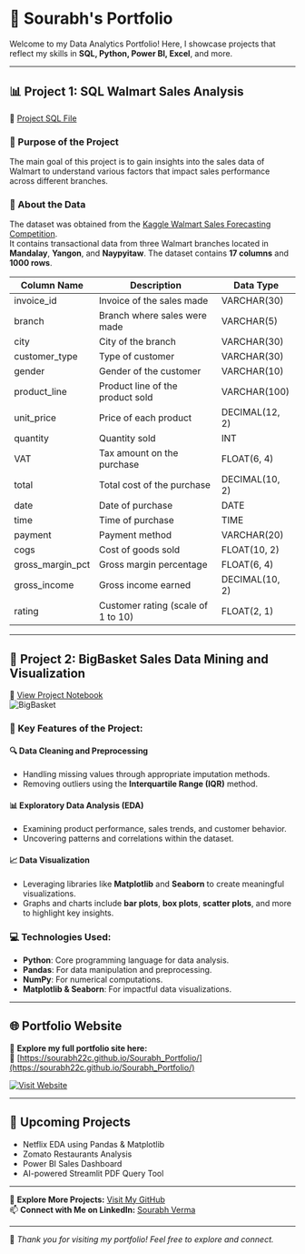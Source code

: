 # 💼 Sourabh's Portfolio

Welcome to my Data Analytics Portfolio! Here, I showcase projects that reflect my skills in **SQL, Python, Power BI, Excel**, and more.

---

## 📊 Project 1: SQL Walmart Sales Analysis  
🔗 [Project SQL File](https://github.com/Sourabh22C/Sql_wallmart/blob/main/Project.sql)

### 🎯 Purpose of the Project  
The main goal of this project is to gain insights into the sales data of Walmart to understand various factors that impact sales performance across different branches.

### 📂 About the Data  
The dataset was obtained from the [Kaggle Walmart Sales Forecasting Competition](https://www.kaggle.com/c/walmart-recruiting-store-sales-forecasting).  
It contains transactional data from three Walmart branches located in **Mandalay**, **Yangon**, and **Naypyitaw**. The dataset contains **17 columns** and **1000 rows**.

| Column Name       | Description                                 | Data Type         |
|-------------------|---------------------------------------------|--------------------|
| invoice_id        | Invoice of the sales made                   | VARCHAR(30)        |
| branch            | Branch where sales were made                | VARCHAR(5)         |
| city              | City of the branch                          | VARCHAR(30)        |
| customer_type     | Type of customer                            | VARCHAR(30)        |
| gender            | Gender of the customer                      | VARCHAR(10)        |
| product_line      | Product line of the product sold            | VARCHAR(100)       |
| unit_price        | Price of each product                       | DECIMAL(12, 2)     |
| quantity          | Quantity sold                               | INT                |
| VAT               | Tax amount on the purchase                  | FLOAT(6, 4)        |
| total             | Total cost of the purchase                  | DECIMAL(10, 2)     |
| date              | Date of purchase                            | DATE               |
| time              | Time of purchase                            | TIME               |
| payment           | Payment method                              | VARCHAR(20)        |
| cogs              | Cost of goods sold                          | FLOAT(10, 2)       |
| gross_margin_pct  | Gross margin percentage                     | FLOAT(6, 4)        |
| gross_income      | Gross income earned                         | DECIMAL(10, 2)     |
| rating            | Customer rating (scale of 1 to 10)          | FLOAT(2, 1)        |

---

## 🛒 Project 2: BigBasket Sales Data Mining and Visualization  
🔗 [View Project Notebook](https://github.com/Sourabh22C/BigBasket-Sales-Data-Mining-and-Visualization/blob/main/bigbasketproject_bysourabh22.ipynb)  
![BigBasket](https://github.com/Sourabh22C/BigBasket-Sales-Data-Mining-and-Visualization/blob/main/SUCCESS-STORY-1.png)

### 📌 Key Features of the Project:

#### 🔍 Data Cleaning and Preprocessing
- Handling missing values through appropriate imputation methods.
- Removing outliers using the **Interquartile Range (IQR)** method.

#### 📊 Exploratory Data Analysis (EDA)
- Examining product performance, sales trends, and customer behavior.
- Uncovering patterns and correlations within the dataset.

#### 📈 Data Visualization
- Leveraging libraries like **Matplotlib** and **Seaborn** to create meaningful visualizations.
- Graphs and charts include **bar plots**, **box plots**, **scatter plots**, and more to highlight key insights.

### 💻 Technologies Used:
- **Python**: Core programming language for data analysis.
- **Pandas**: For data manipulation and preprocessing.
- **NumPy**: For numerical computations.
- **Matplotlib & Seaborn**: For impactful data visualizations.

---

## 🌐 Portfolio Website  
📎 **Explore my full portfolio site here:**  
🔗 [https://sourabh22c.github.io/Sourabh_Portfolio/](https://sourabh22c.github.io/Sourabh_Portfolio/)

[![Visit Website](https://img.shields.io/badge/Visit-My%20Portfolio-blue?style=for-the-badge&logo=github)](https://sourabh22c.github.io/Sourabh_Portfolio/)

---

## 🚀 Upcoming Projects
- Netflix EDA using Pandas & Matplotlib  
- Zomato Restaurants Analysis  
- Power BI Sales Dashboard  
- AI-powered Streamlit PDF Query Tool

---

🔗 **Explore More Projects:** [Visit My GitHub](https://github.com/Sourabh22C)  
📫 **Connect with Me on LinkedIn:** [Sourabh Verma](https://www.linkedin.com/in/sourabh-verma-901b20347/)

---

🌟 *Thank you for visiting my portfolio! Feel free to explore and connect.*
